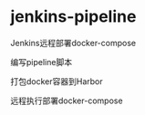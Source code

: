 # jenkins-pipeline

Jenkins远程部署docker-compose

  编写pipeline脚本
  
  打包docker容器到Harbor
  
  远程执行部署docker-compose
